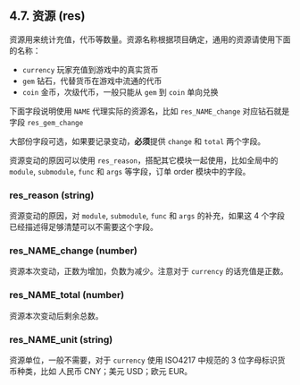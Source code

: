 ## 4.7. 资源 (res)

资源用来统计充值，代币等数量。资源名称根据项目确定，通用的资源请使用下面的名称：

- `currency` 玩家充值到游戏中的真实货币
- `gem` 钻石，代替货币在游戏中流通的代币
- `coin` 金币，次级代币，一般只能从 `gem` 到 `coin` 单向兑换

下面字段说明使用 `NAME` 代理实际的资源名，比如 `res_NAME_change` 对应钻石就是字段 `res_gem_change`

大部份字段可选，如果要记录变动，**必须**提供 `change` 和 `total` 两个字段。

资源变动的原因可以使用 `res_reason`，搭配其它模块一起使用，比如全局中的 `module`, `submodule`, `func` 和 `args` 等字段，订单 order 模块中的字段。

### res\_reason (string)

资源变动的原因，对 `module`, `submodule`, `func` 和 `args` 的补充，如果这 4 个字段已经描述得足够清楚可以不需要这个字段。

### res\_NAME\_change (number)

资源本次变动，正数为增加，负数为减少。注意对于 `currency` 的话充值是正数。

### res\_NAME\_total (number)

资源本次变动后剩余总数。

### res\_NAME\_unit (string)

资源单位，一般不需要，对于 `currency` 使用 ISO4217 中规范的 3 位字母标识货币种类，比如 人民币 CNY；美元 USD；欧元 EUR。
